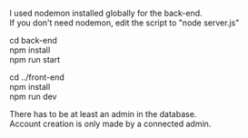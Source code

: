 I used nodemon installed globally for the back-end.  
If you don't need nodemon, edit the script to "node server.js"  



cd back-end  
npm install  
npm run start

cd ../front-end  
npm install  
npm run dev



There has to be at least an admin in the database.  
Account creation is only made by a connected admin.
